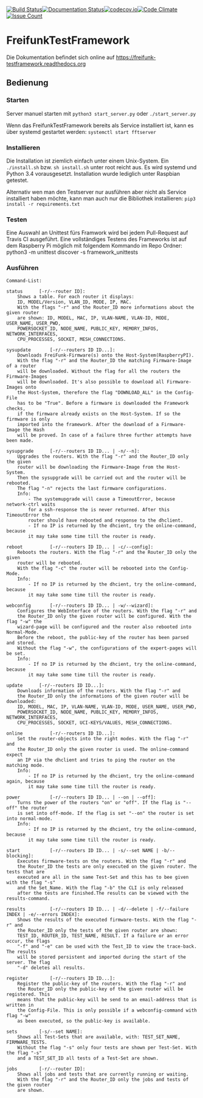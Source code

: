 [![Build Status](https://travis-ci.org/PumucklOnTheAir/TestFramework.svg?branch=master)](https://travis-ci.org/PumucklOnTheAir/TestFramework)[![Documentation Status](https://readthedocs.org/projects/freifunk-testframework/badge/?version=master)](http://freifunk-testframework.readthedocs.org/en/master/?badge=master)[![codecov.io](https://codecov.io/github/PumucklOnTheAir/TestFramework/coverage.svg?branch=master)](https://codecov.io/github/PumucklOnTheAir/TestFramework?branch=master)[![Code Climate](https://codeclimate.com/github/PumucklOnTheAir/TestFramework/badges/gpa.svg)](https://codeclimate.com/github/PumucklOnTheAir/TestFramework)[![Issue Count](https://codeclimate.com/github/PumucklOnTheAir/TestFramework/badges/issue_count.svg)](https://codeclimate.com/github/PumucklOnTheAir/TestFramework)

# FreifunkTestFramework

Die Dokumentation befindet sich online auf https://freifunk-testframework.readthedocs.org

## Bedienung

### Starten
Server manuel starten mit `python3 start_server.py` oder `./start_server.py`

Wenn das FreifunkTestFramework bereits als Service installiert ist, kann es über systemd gestartet werden:
`systemctl start fftserver`


### Installieren
Die Installation ist ziemlich einfach unter einem Unix-System.
Ein `./install.sh` bzw. `sh install.sh` unter root reicht aus.
Es wird systemd und Python 3.4 vorausgesetzt. Installation wurde lediglich unter Raspbian getestet.

Alternativ wen man den Testserver nur ausführen aber nicht als Service installiert haben möchte, kann man auch nur die Bibliothek installieren: `pip3 install -r requirements.txt`

### Testen
Eine Auswahl an Unittest fürs Framwork wird bei jedem Pull-Request auf Travis CI ausgeführt.
Eine vollständiges Testens des Frameworks ist auf dem Raspberry Pi möglich mit folgendem Kommando im Repo Ordner:
python3 -m unittest discover -s framework_unittests

### Ausführen
```
Command-List:

status		[-r/--router ID]:
	Shows a table. For each router it displays:
	ID, MODEL/Version, VLAN_ID, MODE, IP, MAC.
	With the flags "-r" and the Router_ID more informations about the given router
	are shown: ID, MODEL, MAC, IP, VLAN-NAME, VLAN-ID, MODE, USER_NAME, USER_PWD,
	POWERSOCKET_ID, NODE_NAME, PUBLIC_KEY, MEMORY_INFOS, NETWORK_INTERFACES,
	CPU_PROCESSES, SOCKET, MESH_CONNECTIONS.

sysupdate       [-r/--routers ID ID...]:
	Downloads FreiFunk-Firmware(s) onto the Host-System(RaspberryPI).
	With the flag "-r" and the Router_ID the matching Firmware-Image of a router
	will be downloaded. Without the flag for all the routers the Firmware-Images
	will be downloaded. It's also possible to download all Firmware-Images onto
	the Host-System, therefore the flag "DOWNLOAD_ALL" in the Config-File
	has to be "True". Before a firmware is downloaded the Framework checks,
	if the firmware already exists on the Host-System. If so the firmware is only
	imported into the framework. After the download of a Firmware-Image the Hash
	will be proved. In case of a failure three further attempts have been made.

sysupgrade      [-r/--routers ID ID... | -n/--n]:
	Upgrades the routers. With the flag "-r" and the Router_ID only the given
	router will be downloading the Firmware-Image from the Host-System.
	Then the sysupgrade	will be carried out and the router will be rebooted.
	The flag "-n" rejects the last firmware configurations.
	Info:
		- The systemupgrade will cause a TimeoutError, because network-ctrl waits
		for a ssh-response the is never returned. After this TimeoutError the
		router should have rebooted and response to the dhclient.
		- If no IP is returned by the dhcient, try the online-command, because
		it may take some time till the router is ready.

reboot          [-r/--routers ID ID... | -c/--config]:
	Reboots the routers. With the flag "-r" and the Router_ID only the given
	router will be rebooted.
	With the flag "-c" the router will be rebooted into the Config-Mode.
	Info:
		- If no IP is returned by the dhcient, try the online-command, because
		it may take some time till the router is ready.

webconfig       [-r/--routers ID ID... | -w/--wizard]:
	Configures the WebInterface of the routers. With the flag "-r" and
	the Router_ID only the given router will be configured. With the flag "-w" the
	wizard-page will be configured and the router also rebooted into Normal-Mode.
	Before the reboot, the public-key of the router has been parsed and stored.
	Without the flag "-w", the configurations of the expert-pages will be set.
	Info:
	 	- If no IP is returned by the dhcient, try the online-command, because
		it may take some time till the router is ready.

update     	[-r/--routers ID ID...]:
	Downloads information of the routers. With the flag "-r" and
	the Router_ID only the informations of the given router will be downloaded:
	ID, MODEL, MAC, IP, VLAN-NAME, VLAN-ID, MODE, USER_NAME, USER_PWD,
	POWERSOCKET_ID, NODE_NAME, PUBLIC_KEY, MEMORY_INFOS, NETWORK_INTERFACES,
	CPU_PROCESSES, SOCKET, UCI-KEYS/VALUES, MESH_CONNECTIONS.

online          [-r/--routers ID ID...]:
	Set the router-objects into the right modes. With the flag "-r" and
	the Router_ID only the given router is used. The online-command expect
	an IP via the dhclient and tries to ping the router on the matching mode.
	Info:
		- If no IP is returned by the dhcient, try the online-command again, because
		it may take some time till the router is ready.

power           [-r/--routers ID ID... | --on | --off]:
	Turns the power of the routers "on" or "off". If the flag is "--off" the router
	is set into off-mode. If the flag is set "--on" the router is set into normal-mode.
	Info:
	 	- If no IP is returned by the dhcient, try the online-command, because
		it may take some time till the router is ready.

start           [-r/--routers ID ID... | -s/--set NAME | -b/--blocking]:
	Executes firmware-tests on the routers. With the flag "-r" and
	the Router_ID the tests are only executed on the given router. The tests that are
	executed are all in the same Test-Set and this has to bee given with the flag "-s"
	and the Set_Name. With the flag "-b" the CLI is only released
	after the tests are finished.The results can be viewed with the results-command.

results         [-r/--routers ID ID... | -d/--delete | -f/--failure INDEX | -e/--errors INDEX]:
	Shows the results of the executed firmware-tests. With the flag "-r" and
	the Router_ID only the tests of the given router are shown:
	TEST_ID, ROUTER_ID, TEST_NAME, RESULT. If a failure or an error occur, the flags
	"-f" and "-e" can be used with the Test_ID to view the trace-back. The results
	will be stored persistent and imported during the start of the server. The flag
	"-d" deletes all results.

register    	[-r/--routers ID ID...]:
	Register the public-key of the routers. With the flag "-r" and
	the Router_ID only the public-key of the given router will be registered. This
	means that the public-key will be send to an email-address that is written in
	the Config-File. This is only possible if a webconfig-command with flag "-w"
	as been executed, so the public-key is available.

sets       	[-s/--set NAME]:
	Shows all Test-Sets that are available, with: TEST_SET_NAME, FIRMWARE_TESTS.
	Without the flag "-s" only four tests are shown per Test-Set. With the flag "-s"
	and a TEST_SET_ID all tests of a Test-Set are shown.

jobs      	[-r/--router ID]:
	Shows all jobs and tests that are currently running or waiting.
	With the flag "-r" and the Router_ID only the jobs and tests of the given router
	are shown.
```
